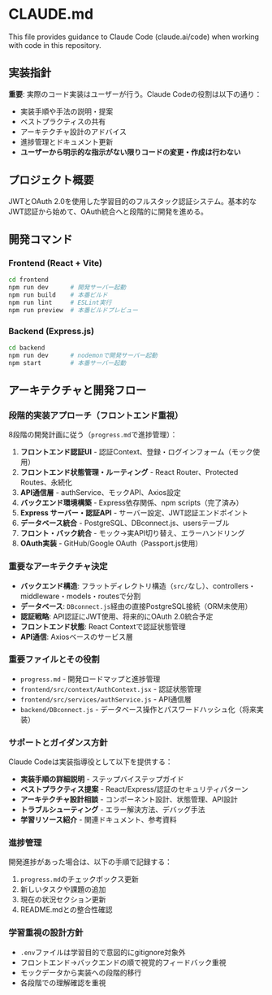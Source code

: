 # CLAUDE.md

This file provides guidance to Claude Code (claude.ai/code) when working with code in this repository.

## 実装指針
**重要**: 実際のコード実装はユーザーが行う。Claude Codeの役割は以下の通り：
- 実装手順や手法の説明・提案
- ベストプラクティスの共有
- アーキテクチャ設計のアドバイス
- 進捗管理とドキュメント更新
- **ユーザーから明示的な指示がない限りコードの変更・作成は行わない**

## プロジェクト概要

JWTとOAuth 2.0を使用した学習目的のフルスタック認証システム。基本的なJWT認証から始めて、OAuth統合へと段階的に開発を進める。

## 開発コマンド

### Frontend (React + Vite)
```bash
cd frontend
npm run dev      # 開発サーバー起動
npm run build    # 本番ビルド
npm run lint     # ESLint実行
npm run preview  # 本番ビルドプレビュー
```

### Backend (Express.js)
```bash
cd backend
npm run dev      # nodemonで開発サーバー起動
npm start        # 本番サーバー起動
```

## アーキテクチャと開発フロー

### 段階的実装アプローチ（フロントエンド重視）
8段階の開発計画に従う（`progress.md`で進捗管理）：

1. **フロントエンド認証UI** - 認証Context、登録・ログインフォーム（モック使用）
2. **フロントエンド状態管理・ルーティング** - React Router、Protected Routes、永続化
3. **API通信層** - authService、モックAPI、Axios設定
4. **バックエンド環境構築** - Express依存関係、npm scripts（完了済み）
5. **Express サーバー・認証API** - サーバー設定、JWT認証エンドポイント
6. **データベース統合** - PostgreSQL、DBconnect.js、usersテーブル
7. **フロント・バック統合** - モック→実API切り替え、エラーハンドリング
8. **OAuth実装** - GitHub/Google OAuth（Passport.js使用）

### 重要なアーキテクチャ決定
- **バックエンド構造**: フラットディレクトリ構造（`src/`なし）、controllers・middleware・models・routesで分割
- **データベース**: `DBconnect.js`経由の直接PostgreSQL接続（ORM未使用）
- **認証戦略**: API認証にJWT使用、将来的にOAuth 2.0統合予定
- **フロントエンド状態**: React Contextで認証状態管理
- **API通信**: Axiosベースのサービス層

### 重要ファイルとその役割
- `progress.md` - 開発ロードマップと進捗管理
- `frontend/src/context/AuthContext.jsx` - 認証状態管理
- `frontend/src/services/authService.js` - API通信層
- `backend/DBconnect.js` - データベース操作とパスワードハッシュ化（将来実装）

### サポートとガイダンス方針
Claude Codeは実装指導役として以下を提供する：
- **実装手順の詳細説明** - ステップバイステップガイド
- **ベストプラクティス提案** - React/Express/認証のセキュリティパターン
- **アーキテクチャ設計相談** - コンポーネント設計、状態管理、API設計
- **トラブルシューティング** - エラー解決方法、デバッグ手法
- **学習リソース紹介** - 関連ドキュメント、参考資料

### 進捗管理
開発進捗があった場合は、以下の手順で記録する：
1. `progress.md`のチェックボックス更新
2. 新しいタスクや課題の追加
3. 現在の状況セクション更新
4. README.mdとの整合性確認

### 学習重視の設計方針
- `.env`ファイルは学習目的で意図的にgitignore対象外
- フロントエンド→バックエンドの順で視覚的フィードバック重視
- モックデータから実装への段階的移行
- 各段階での理解確認を重視